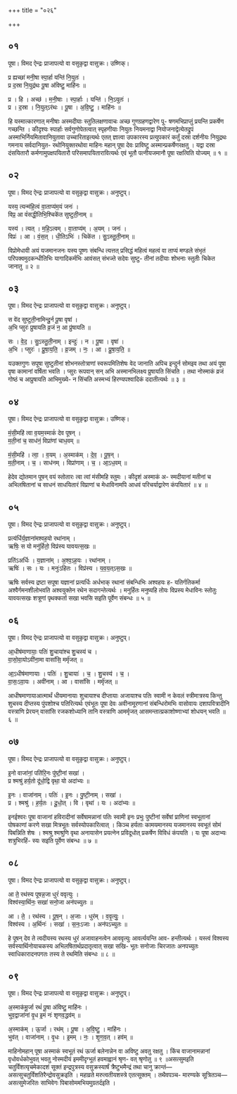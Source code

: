 +++
title = "०२६"

+++


## ०१
पूषा। विमद ऐन्द्रः प्राजापत्यो वा वसुकृद्वा वासुक्रः। उष्णिक्।

प्र ह्यच्छा॑ मनी॒षा स्पा॒र्हा यन्ति॑ नि॒युतः॑ ।  
प्र द॒स्रा नि॒युद्र॑थः पू॒षा अ॑विष्टु॒ माहि॑नः ॥

प्र । हि । अच्छ॑ । म॒नी॒षाः । स्पा॒र्हाः । यन्ति॑ । नि॒ऽयुतः॑ ।  
प्र । द॒स्रा । नि॒युत्ऽर॑थः । पू॒षा । अ॒वि॒ष्टु॒ । माहि॑नः ॥

हि यस्मात्कारणात् मनीषाः अस्मदीयाः स्तुतिलक्षणावाचः अच्छ गुणग्रहणद्वारेण पू- षणमभिप्राप्तुं प्रयन्ति प्रकर्षेण गच्छन्ति । कीदृश्यः स्पार्हाः सर्वगुणोपेतत्वात् स्पृहणीयाः नियुतः नियमनाद्वा नियोजनाद्वेत्येतद्रुपं अस्माभिर्नियमितावानियुतावा उच्चारिताइत्यर्थः एतत् ज्ञात्वा उपकारस्य प्रत्युपकारं कर्तुं दस्रा दर्शनीयः नियुद्रथः गमनाय सर्वदानियुत- रथोनियुक्तरथोवा माहिनः महान् पूषा देवः प्राविष्टु अस्मान्प्रकर्षेणरक्षतु । यद्वा दस्रा दंसयितारौ कर्मणामुपक्षपयितारौ परिसमापयितारावित्यर्थः एवं भूतौ पत्नीयजमानौ पूषा रक्षत्विति योज्यम् ॥ १ ॥

## ०२
पूषा। विमद ऐन्द्रः प्राजापत्यो वा वसुकृद्वा वासुक्रः। अनुष्टुप्।

यस्य॒ त्यन्म॑हि॒त्वं वा॒ताप्य॑म॒यं जनः॑ ।  
विप्र॒ आ वं॑सद्धी॒तिभि॒श्चिके॑त सुष्टुती॒नाम् ॥

यस्य॑ । त्यत् । म॒हि॒ऽत्वम् । वा॒ताप्य॑म् । अ॒यम् । जनः॑ ।  
विप्रः॑ । आ । वं॒स॒त् । धी॒तिऽभिः॑ । चिके॑त । सु॒ऽस्तु॒ती॒नाम् ॥

विप्रोमेधावी अयं यजमानजनः यस्य पूष्णः संबन्धि त्यत्तत् प्रसिद्धं महित्वं महत्वं वा ताप्यं मण्डले संभृतं परिपक्वमुदकन्धीतिभिः यागादिकर्मभिः आवंसत् संभज्ते सदेवः सुष्टु- तीनां तदीयाः शोभनाः स्तुतीः चिकेत जानातु ॥ २ ॥

## ०३
पूषा। विमद ऐन्द्रः प्राजापत्यो वा वसुकृद्वा वासुक्रः। अनुष्टुप्।

स वे॑द सुष्टुती॒नामिन्दु॒र्न पू॒षा वृषा॑ ।  
अ॒भि प्सुरः॑ प्रुषायति व्र॒जं न॒ आ प्रु॑षायति ॥

सः । वे॒द॒ । सु॒ऽस्तु॒ती॒नाम् । इन्दुः॑ । न । पू॒षा । वृषा॑ ।  
अ॒भि । प्सुरः॑ । प्रु॒षा॒य॒ति॒ । व्र॒जम् । नः॒ । आ । प्रु॒षा॒य॒ति॒ ॥

यउक्तगुणः सपूषा सुष्टुतीनां शोभनस्तोत्राणां स्वरूपमितिशेषः वेद जानाति अपिच इन्दुर्न सोमइव तथा अयं पूषा वृषा कामानां वर्षिता भवति । प्सुरः रूपवान् सन् अभि अस्मानभिलक्ष्य प्रुषायति सिंचति । तथा नोस्माकं व्रजं गोष्ठं च आप्रुषायति आभिमुख्ये- न सिंचति अस्मभ्यं हिरण्यपश्वादिकं ददातीत्यर्थः ॥ ३ ॥

## ०४
पूषा। विमद ऐन्द्रः प्राजापत्यो वा वसुकृद्वा वासुक्रः। उष्णिक्।

मं॒सी॒महि॑ त्वा व॒यम॒स्माकं॑ देव पूषन् ।  
म॒ती॒नां च॒ साध॑नं॒ विप्रा॑णां चाध॒वम् ॥

मं॒सी॒महि॑ । त्वा॒ । व॒यम् । अ॒स्माक॑म् । दे॒व॒ । पू॒ष॒न् ।  
म॒ती॒नाम् । च॒ । साध॑नम् । विप्रा॑णाम् । च॒ । आ॒ऽध॒वम् ॥

हेदेव द्योतमान पूषन् वयं स्तोतारः त्वा त्वां मंसीमहि स्तुमः । कीदृशं अस्माकं अ- स्मदीयानां मतीनां च अभिलषितानां च साधनं साधयितारं विप्राणां च मेधाविनामपि आधवं परिचर्याद्वारेण कंपयितारं ॥ ४ ॥

## ०५
पूषा। विमद ऐन्द्रः प्राजापत्यो वा वसुकृद्वा वासुक्रः। अनुष्टुप्।

प्रत्य॑र्धिर्य॒ज्ञाना॑मश्वह॒यो रथा॑नाम् ।  
ऋषिः॒ स यो मनु॑र्हितो॒ विप्र॑स्य यावयत्स॒खः ॥

प्रति॑ऽअर्धिः । य॒ज्ञाना॑म् । अ॒श्व॒ऽह॒यः । रथा॑नाम् ।  
ऋषिः॑ । सः । यः । मनुः॑ऽहितः । विप्र॑स्य । य॒व॒य॒त्ऽस॒खः ॥

ऋषिः सर्वस्य द्रष्टा सपूषा यज्ञानां प्रत्यर्धिः अर्धभाक् रथानां संबन्धिभिः अश्वहयः ह- यतिर्गतिकर्मा अश्वैर्गमनशीलोभवति अश्वयुक्तेन रथेन सदागन्तेत्यर्थः । मनुर्हितः मनुष्यहि तोयः विप्रस्य मेधाविनः स्तोतुः यावयत्सखः शत्रूणां पृथक्कर्ता सखा भवसि सइति पूर्वेण संबन्धः ॥ ५ ॥

## ०६
पूषा। विमद ऐन्द्रः प्राजापत्यो वा वसुकृद्वा वासुक्रः। अनुष्टुप्।

आ॒धीष॑माणायाः॒ पतिः॑ शु॒चाया॑श्च शु॒चस्य॑ च ।  
वा॒सो॒वा॒योऽवी॑ना॒मा वासां॑सि॒ मर्मृ॑जत् ॥

आ॒ऽधीष॑माणायाः । पतिः॑ । शु॒चायाः॑ । च॒ । शु॒चस्य॑ । च॒ ।  
वा॒सः॒ऽवा॒यः । अवी॑नाम् । आ । वासां॑सि । मर्मृ॑जत् ॥

आधीषमाणायाआत्मार्थं धीयमानायाः शुचायाश्च दीप्तायाः अजायाश्च पतिः स्वामी न केवलं स्त्रीमात्रस्य किन्तु शुचस्य दीप्तस्य पुंपशोश्च पतिरित्यर्थः एवंभूतः पूषा देवः अवीनामूरणानां संबन्धिरोमभिः वासोवायः दशापवित्रादीनि वस्त्राणि प्रेरयन् वासांसि रजकशोध्यानि तानि वस्त्राणि आमर्मृजत् आसमन्तात्प्रकाशोष्णाभ्यां शोधयन् भवति ॥ ६ ॥

## ०७
पूषा। विमद ऐन्द्रः प्राजापत्यो वा वसुकृद्वा वासुक्रः। अनुष्टुप्।

इ॒नो वाजा॑नां॒ पति॑रि॒नः पु॑ष्टी॒नां सखा॑ ।  
प्र श्मश्रु॑ हर्य॒तो दू॑धो॒द्वि वृथा॒ यो अदा॑भ्यः ॥

इ॒नः । वाजा॑नाम् । पतिः॑ । इ॒नः । पु॒ष्टी॒नाम् । सखा॑ ।  
प्र । श्मश्रु॑ । ह॒र्य॒तः । दू॒धो॒त् । वि । वृथा॑ । यः । अदा॑भ्यः ॥

इनईश्वरः पूषा वाजानां हविरादीनां सर्वेषामन्नानां पतिः स्वामी इनः प्रभुः पुष्टीनां सर्वेषां प्राणिनां स्वभूतानां पोषकाणां करणे सखा मित्रभूतः सर्वस्योपकारित्वात् । किञ्च हर्यताः कामयमानस्य यजमानस्य स्वभूतं सोमं पिबन्निति शेषः । श्मश्रु श्मश्रुणि वृथा अनायासेन प्रयत्नेन प्रविदूधोत् प्रकर्षेण विविधं कंपयति । यः पूषा अदाभ्यः शत्रुभिरहिं- स्यः सइति पूर्वेण संबन्धः ॥ ७ ॥

## ०८
पूषा। विमद ऐन्द्रः प्राजापत्यो वा वसुकृद्वा वासुक्रः। अनुष्टुप्।

आ ते॒ रथ॑स्य पूषन्न॒जा धुरं॑ ववृत्युः ।  
विश्व॑स्या॒र्थिनः॒ सखा॑ सनो॒जा अन॑पच्युतः ॥

आ । ते॒ । रथ॑स्य । पू॒ष॒न् । अ॒जाः । धुर॑म् । व॒वृ॒त्युः॒ ।  
विश्व॑स्य । अ॒र्थिनः॑ । सखा॑ । स॒नः॒ऽजाः । अन॑पऽच्युतः ॥

हे पूषन् देव ते त्वदीयस्य रथस्य धुरं अजावाहनत्वेन आववृत्युः आवर्त्ययन्ति आव- हन्तीत्यर्थः । यस्त्वं विश्वस्य सर्वस्यार्थिनोयाचकस्य अभिलषितार्थप्रदातृत्वात् सखा सखि- भूतः सनोजाः चिरजातः अनपच्युतः स्वाधिकारादनपगतः तस्य ते रथमिति संबन्धः ॥ ८ ॥

## ०९
पूषा। विमद ऐन्द्रः प्राजापत्यो वा वसुकृद्वा वासुक्रः। अनुष्टुप्।

अ॒स्माक॑मू॒र्जा रथं॑ पू॒षा अ॑विष्टु॒ माहि॑नः ।  
भुव॒द्वाजा॑नां वृ॒ध इ॒मं नः॑ शृणव॒द्धव॑म् ॥

अ॒स्माक॑म् । ऊ॒र्जा । रथ॑म् । पू॒षा । अ॒वि॒ष्टु॒ । माहि॑नः ।  
भुव॑त् । वाजा॑नाम् । वृ॒धः । इ॒मम् । नः॒ । शृ॒ण॒व॒त् । हव॑म् ॥

माहिनोमहान् पूषा अस्माकं स्वभूतं रथं ऊर्जा बलेनान्नेन वा अविष्टु अवतु रक्षतु । किंच वाजानामन्नानां वृधोवर्धकोभुवत् भवतु नोस्मदीयं इममीदृग्भूतं हवमाह्वानं श्रृण- वत् श्रृणोतु ॥ ९ ॥असत्सुमइति चतुर्विंशत्यृचमेकादशं सूक्तं इन्द्रपुत्रस्य वसुक्रस्यार्षं त्रैष्टुभमैन्द्रं तथा चानु क्रान्तं—असत्सुचतुर्विंशतिरैन्द्रोवसुक्रइति । महाव्रते मरुत्वतीयशस्त्रे एतत्सूक्तम् । तथैवपञ्च- मारण्यके सूत्रितञ्च—असत्सुमेजरितः साभिवेगः पिबासोममभियमुग्रतर्दइति ।